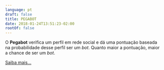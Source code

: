 ```yaml
---
language: pt
draft: false
title: PEGABOT
date: 2018-01-24T13:51:23-02:00
rootOf: false
---
```

O **Pegabot** verifica um perfil em rede social e dá uma pontuação baseada na probabilidade desse perfil ser um *bot*. Quanto maior a pontuação, maior a chance de ser um *bot*.

[Saiba mais...](/faq/)